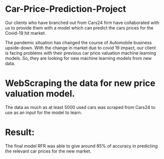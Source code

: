 # Car-Price-Prediction-Project
Our clients who have branched out from Cars24 firm have collaborated with us to provide them with a model which can predict the cars prices for the Covid-19 hit market.

The pandemic situation has changed the course of Automobile business upside-down. With the change in market due to covid 19 impact, our client is facing problems
with their previous car price valuation machine learning models. So, they are looking for new machine learning
models from new data.
# WebScraping the data for new price valuation model.
The data as much as at least 5000 used cars was scraped from Cars24 to use as an input for the model to learn.
# Result:
The final model RFR was able to give around 85% of accuracy in predicting the relevant car prices for the new market. 
